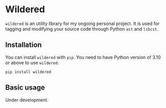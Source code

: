 # Wildered

`wildered` is an utility library for my ongoing personal project. It is used for tagging and modifying your source code through Python `ast` and `libcst`. 

## Installation

You can install `wildered` with `pip`.  You need to have Python version of 3.10 or above to use `wildered`.

```
pip install wildered
```

## Basic usage

Under development.

